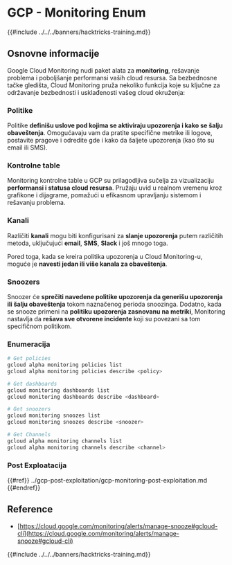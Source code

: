 # GCP - Monitoring Enum

{{#include ../../../banners/hacktricks-training.md}}

## Osnovne informacije

Google Cloud Monitoring nudi paket alata za **monitoring**, rešavanje problema i poboljšanje performansi vaših cloud resursa. Sa bezbednosne tačke gledišta, Cloud Monitoring pruža nekoliko funkcija koje su ključne za održavanje bezbednosti i usklađenosti vašeg cloud okruženja:

### Politike

Politike **definišu uslove pod kojima se aktiviraju upozorenja i kako se šalju obaveštenja**. Omogućavaju vam da pratite specifične metrike ili logove, postavite pragove i odredite gde i kako da šaljete upozorenja (kao što su email ili SMS).

### Kontrolne table

Monitoring kontrolne table u GCP su prilagodljiva sučelja za vizualizaciju **performansi i statusa cloud resursa**. Pružaju uvid u realnom vremenu kroz grafikone i dijagrame, pomažući u efikasnom upravljanju sistemom i rešavanju problema.

### Kanali

Različiti **kanali** mogu biti konfigurisani za **slanje upozorenja** putem različitih metoda, uključujući **email**, **SMS**, **Slack** i još mnogo toga.

Pored toga, kada se kreira politika upozorenja u Cloud Monitoring-u, moguće je **navesti jedan ili više kanala za obaveštenja**.

### Snoozers

Snoozer će **sprečiti navedene politike upozorenja da generišu upozorenja ili šalju obaveštenja** tokom naznačenog perioda snoozinga. Dodatno, kada se snooze primeni na **politiku upozorenja zasnovanu na metriki**, Monitoring nastavlja da **rešava sve otvorene incidente** koji su povezani sa tom specifičnom politikom.

### Enumeracija
```bash
# Get policies
gcloud alpha monitoring policies list
gcloud alpha monitoring policies describe <policy>

# Get dashboards
gcloud monitoring dashboards list
gcloud monitoring dashboards describe <dashboard>

# Get snoozers
gcloud monitoring snoozes list
gcloud monitoring snoozes describe <snoozer>

# Get Channels
gcloud alpha monitoring channels list
gcloud alpha monitoring channels describe <channel>
```
### Post Exploatacija

{{#ref}}
../gcp-post-exploitation/gcp-monitoring-post-exploitation.md
{{#endref}}

## Reference

- [https://cloud.google.com/monitoring/alerts/manage-snooze#gcloud-cli](https://cloud.google.com/monitoring/alerts/manage-snooze#gcloud-cli)

{{#include ../../../banners/hacktricks-training.md}}
